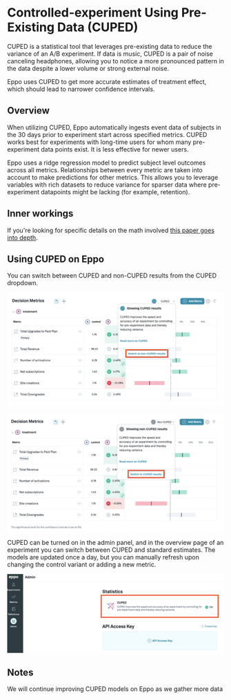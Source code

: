 # Controlled-experiment Using Pre-Existing Data (CUPED)
CUPED is a statistical tool that leverages pre-existing data to reduce the variance of an A/B experiment. If data is music, CUPED is a pair of noise canceling headphones, allowing you to notice a more pronounced pattern in the data despite a lower volume or strong external noise.

Eppo uses CUPED to get more accurate estimates of treatment effect, which should lead to narrower confidence intervals.

## Overview
When utilizing CUPED, Eppo automatically ingests event data of subjects in the 30 days prior to experiment start across specified metrics. CUPED works best for experiments with long-time users for whom many pre-experiment data points exist. It is less effective for newer users.

Eppo uses a ridge regression model to predict subject level outcomes across all metrics. Relationships between every metric are taken into account to make predictions for other metrics. This allows you to leverage variables with rich datasets to reduce variance for sparser data where pre-experiment datapoints might be lacking (for example, retention).

## Inner workings
If you're looking for specific details on the math involved [this paper goes into depth](http://robotics.stanford.edu/~ronnyk/2013-02CUPEDImprovingSensitivityOfControlledExperiments.pdf).

## Using CUPED on Eppo

You can switch between CUPED and non-CUPED results from the CUPED dropdown. 

![Switch to non CUPED](../../static/img/measuring-experiments/cuped-switch-to-non-cuped.png)

![Switch to CUPED](../../static/img/measuring-experiments/cuped-switch-to-cuped.png)

CUPED can be turned on in the admin panel, and in the overview page of an experiment you can switch between CUPED and standard estimates. The models are updated once a day, but you can manually refresh upon changing the control variant or adding a new metric.

![Turn CUPED on](../../static/img/measuring-experiments/cuped-turn-on-cuped.png)

## Notes
We will continue improving CUPED models on Eppo as we gather more data
